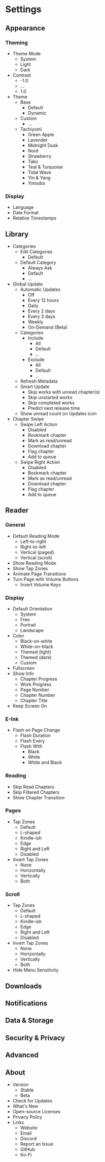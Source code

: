 # Settings

## Appearance

### Theming

-   Theme Mode
    -   System
    -   Light
    -   Dark
-   Contrast
    -   -1.0
    -   ...
    -   1.0
-   Theme
    -   Base
        -   Default
        -   Dynamic
    -   Custom
        -   ...
    -   Tachiyomi
        -   Green Apple
        -   Lavender
        -   Midnight Dusk
        -   Nord
        -   Strawberry
        -   Tako
        -   Teal & Turquoise
        -   Tidal Wave
        -   Yin & Yang
        -   Yotsuba

### Display

-   Language
-   Date Format
-   Relative Timestamps

## Library

-   Categories
    -   Edit Categories
        -   Default
    -   Default Category
        -   Always Ask
        -   Default
        -   ...
-   Global Update
    -   Automatic Updates
        -   Off
        -   Every 12 hours
        -   Daily
        -   Every 2 days
        -   Every 3 days
        -   Weekly
        -   On-Demand (Beta)
    -   Categories
        -   Include
            -   All
            -   Default
            -   ...
        -   Exclude
            -   All
            -   Default
            -   ...
    -   Refresh Metadata
    -   Smart Update
        -   Skip works with unread chapter(s)
        -   Skip unstarted works
        -   Skip completed works
        -   Predict next release time
    -   Show unread count on Updates icon
-   Chapter Swipe
    -   Swipe Left Action
        -   Disabled
        -   Bookmark chapter
        -   Mark as read/unread
        -   Download chapter
        -   Flag chapter
        -   Add to queue
    -   Swipe Right Action
        -   Disabled
        -   Bookmark chapter
        -   Mark as read/unread
        -   Download chapter
        -   Flag chapter
        -   Add to queue

## Reader

### General

-   Default Reading Mode
    -   Left-to-right
    -   Right-to-left
    -   Vertical (paged)
    -   Vertical (scroll)
-   Show Reading Mode
-   Show Tap Zones
-   Animate Page Transitions
-   Turn Page with Volume Buttons
    -   Invert Volume Keys

### Display

-   Default Orientation
    -   System
    -   Free
    -   Portrait
    -   Landscape
-   Color
    -   Black-on-white
    -   White-on-black
    -   Themed (light)
    -   Themed (dark)
    -   Custom
-   Fullscreen
-   Show Info
    -   Chapter Progress
    -   Work Progress
    -   Page Number
    -   Chapter Number
    -   Chapter Title
-   Keep Screen On

### E-Ink

-   Flash on Page Change
    -   Flash Duration
    -   Flash Every
    -   Flash With
        -   Black
        -   White
        -   White and Black

### Reading

-   Skip Read Chapters
-   Skip Filtered Chapters
-   Show Chapter Transition

### Pages

-   Tap Zones
    -   Default
    -   L-shaped
    -   Kindle-ish
    -   Edge
    -   Right and Left
    -   Disabled
-   Invert Tap Zones
    -   None
    -   Horizontally
    -   Vertically
    -   Both

### Scroll

-   Tap Zones
    -   Default
    -   L-shaped
    -   Kindle-ish
    -   Edge
    -   Right and Left
    -   Disabled
-   Invert Tap Zones
    -   None
    -   Horizontally
    -   Vertically
    -   Both
-   Hide Menu Sensitivity

## Downloads

## Notifications

## Data & Storage

## Security & Privacy

## Advanced

## About

-   Version
    -   Stable
    -   Beta
-   Check for Updates
-   What's New
-   Open-source Licenses
-   Privacy Policy
-   Links
    -   Website
    -   Email
    -   Discord
    -   Report an Issue
    -   GitHub
    -   Ko-Fi
